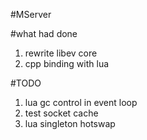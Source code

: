 #MServer

#what had done
1. rewrite libev core
2. cpp binding with lua

#TODO
1. lua gc control in event loop
2. test socket cache
3. lua singleton hotswap
